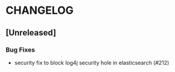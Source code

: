 # CHANGELOG

## [Unreleased]

### Bug Fixes

- security fix to block log4j security hole in elasticsearch (#212)


